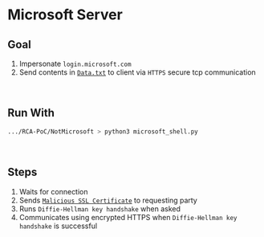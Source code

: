 # Microsoft Server

## Goal
1. Impersonate `login.microsoft.com`
2. Send contents in [`Data.txt`](Data.txt) to client via `HTTPS` secure tcp communication

<br>

## Run With
```bash
.../RCA-PoC/NotMicrosoft > python3 microsoft_shell.py
```

<br>

## Steps
1. Waits for connection
2. Sends [`Malicious SSL Certificate`](malicious_microsoft_tls_certificate.json) to requesting party 
3. Runs `Diffie-Hellman key handshake` when asked
4. Communicates using encrypted HTTPS when `Diffie-Hellman key handshake` is successful
